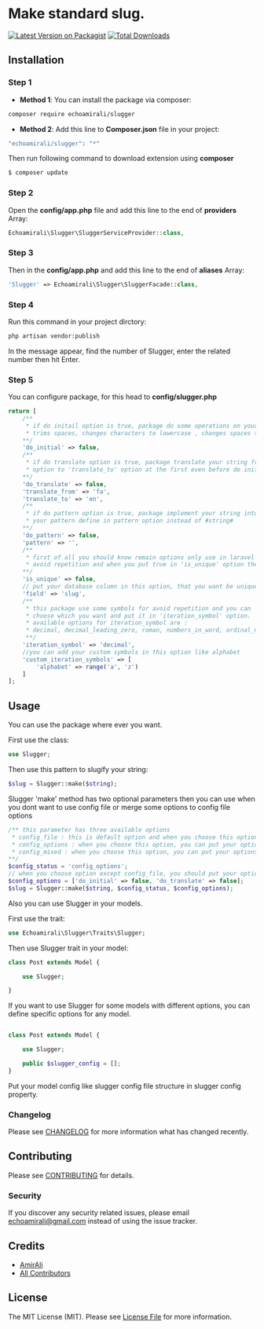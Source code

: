 # Make standard slug.

[![Latest Version on Packagist](https://img.shields.io/packagist/v/echoamirali/slugger.svg?style=flat-square)](https://packagist.org/packages/echoamirali/slugger)
[![Total Downloads](https://img.shields.io/packagist/dt/echoamirali/slugger.svg?style=flat-square)](https://packagist.org/packages/echoamirali/slugger)

## Installation

### Step 1

- **Method 1**:
You can install the package via composer:

```bash
composer require echoamirali/slugger
```

- **Method 2**:
Add this line to **Composer.json** file in your project:

```bash
"echoamirali/slugger": "*"
```

Then run following command to download extension using **composer**

```bash
$ composer update
```

### Step 2

Open the **config/app.php** file and add this line to the end of **providers** Array:

```php
Echoamirali\Slugger\SluggerServiceProvider::class,
```

### Step 3

Then in the **config/app.php** and add this line to the end of **aliases** Array:

```php
'Slugger' => Echoamirali\Slugger\SluggerFacade::class,
```

### Step 4

Run this command in your project dirctory:

```bash
php artisan vendor:publish
```

In the message appear, find the number of Slugger, enter the related number then hit Enter.

### Step 5

You can configure package, for this head to **config/slugger.php**

```php
return [
    /**
     * if do initail option is true, package do some operations on your string like
     * trims spaces, changes characters to lowercase , changes spaces to hyphen, ...
    **/
    'do_initial' => false,
    /**
     * if do translate option is true, package translate your string from 'translate_from'
     * option to 'translate_to' option at the first even before do initial
    **/ 
    'do_translate' => false,
    'translate_from' => 'fa',
    'translate_to' => 'en',
    /**
     * if do pattern option is true, package implement your string into
     * your pattern define in pattern option instead of #string# 
    **/
    'do_pattern' => false,
    'pattern' => '',
    /**
     * first of all you should know remain options only use in laravel models for 
     * avoid repetition and when you put true in 'is_unique' option they work
    **/
    'is_unique' => false,
    // put your database column in this option, that you want be unique
    'field' => 'slug',
    /**
     * this package use some symbols for avoid repetition and you can
     * choose which you want and put it in 'iteration_symbol' option.
     * available options for iteration_symbol are : 
     * decimal, decimal_leading_zero, roman, numbers_in_word, ordinal_number
     **/
    'iteration_symbol' => 'decimal',
    //you can add your custom symbols in this option like alphabet
    'custom_iteration_symbols' => [
        'alphabet' => range('a', 'z')
    ]
];
```

## Usage

You can use the package where ever you want.

First use the class:

```php
use Slugger;
```

Then use this pattern to slugify your string:

```php
$slug = Slugger::make($string);
```

Slugger 'make' method has two optional parameters then you can use when you dont want to use config file or merge some options to config file options

```php
/** this parameter has three available options
 * config_file : this is default option and when you choose this option, package use config file options
 * config_options : when you choose this option, you can put your options in config_options parameter
 * config_mixed : when you choose this option, you can put your options in config_options parameter and package merge your options with config file options
**/
$config_status = 'config_options';
// when you choose option except config_file, you should put your options in this parameter
$config_options = ['do_initial' => false, 'do_translate' => false];
$slug = Slugger::make($string, $config_status, $config_options);
```

Also you can use Slugger in your models.

First use the trait:

```php
use Echoamirali\Slugger\Traits\Slugger;
```

Then use Slugger trait in your model:

```php
class Post extends Model {

    use Slugger;

}
```

If you want to use Slugger for some models with different options, you can define specific options for any model.

```php

class Post extends Model {

    use Slugger;

    public $slugger_config = [];
}

```
Put your model config like slugger config file structure in slugger config property.

### Changelog

Please see [CHANGELOG](CHANGELOG.md) for more information what has changed recently.

## Contributing

Please see [CONTRIBUTING](CONTRIBUTING.md) for details.

### Security

If you discover any security related issues, please email echoamirali@gmail.com instead of using the issue tracker.

## Credits

-   [AmirAli](https://github.com/echoamirali)
-   [All Contributors](../../contributors)

## License

The MIT License (MIT). Please see [License File](LICENSE.md) for more information.

